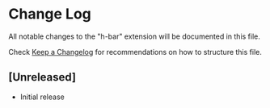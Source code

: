 # Change Log

All notable changes to the "h-bar" extension will be documented in this file.

Check [Keep a Changelog](http://keepachangelog.com/) for recommendations on how to structure this file.

## [Unreleased]

- Initial release